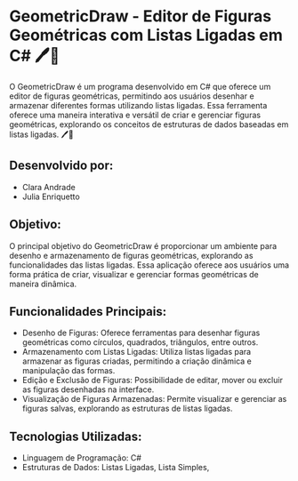 # GeometricDraw - Editor de Figuras Geométricas com Listas Ligadas em C# 🖊️🔷

O GeometricDraw é um programa desenvolvido em C# que oferece um editor de figuras geométricas, permitindo aos usuários desenhar e armazenar diferentes formas utilizando listas ligadas. Essa ferramenta oferece uma maneira interativa e versátil de criar e gerenciar figuras geométricas, explorando os conceitos de estruturas de dados baseadas em listas ligadas. 🖊️🔷

## Desenvolvido por:
- Clara Andrade
- Julia Enriquetto

## Objetivo:
O principal objetivo do GeometricDraw é proporcionar um ambiente para desenho e armazenamento de figuras geométricas, explorando as funcionalidades das listas ligadas. Essa aplicação oferece aos usuários uma forma prática de criar, visualizar e gerenciar formas geométricas de maneira dinâmica.

## Funcionalidades Principais:
- Desenho de Figuras: Oferece ferramentas para desenhar figuras geométricas como círculos, quadrados, triângulos, entre outros.
- Armazenamento com Listas Ligadas: Utiliza listas ligadas para armazenar as figuras criadas, permitindo a criação dinâmica e manipulação das formas.
- Edição e Exclusão de Figuras: Possibilidade de editar, mover ou excluir as figuras desenhadas na interface.
- Visualização de Figuras Armazenadas: Permite visualizar e gerenciar as figuras salvas, explorando as estruturas de listas ligadas.

## Tecnologias Utilizadas:
- Linguagem de Programação: C#
- Estruturas de Dados: Listas Ligadas, Lista Simples, 
